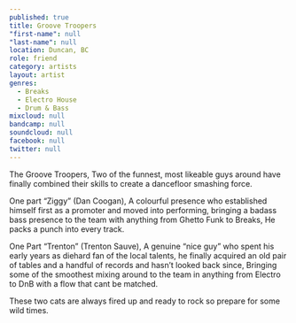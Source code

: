 ```yaml
---
published: true
title: Groove Troopers
"first-name": null
"last-name": null
location: Duncan, BC
role: friend
category: artists
layout: artist
genres: 
  - Breaks
  - Electro House
  - Drum & Bass
mixcloud: null
bandcamp: null
soundcloud: null
facebook: null
twitter: null
---
```

The Groove Troopers, Two of the funnest, most likeable guys around have finally combined their skills to create a dancefloor smashing force.

One part “Ziggy” (Dan Coogan), A colourful presence who established himself first as a promoter and moved into performing, bringing a badass bass presence to the team with anything from Ghetto Funk to Breaks, He packs a punch into every track.

One Part “Trenton” (Trenton Sauve), A genuine “nice guy” who spent his early years as diehard fan of the local talents, he finally acquired an old pair of tables and a handful of records and hasn’t looked back since, Bringing some of the smoothest mixing around to the team in anything from Electro to DnB with a flow that cant be matched.

These two cats are always fired up and ready to rock so prepare for some wild times.

